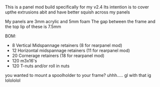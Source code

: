 This is a panel mod build specifically for my v2.4
Its intention is to cover upthe extrusions abit and have better squish across my panels

My panels are 3mm acrylic and 5mm foam
The gap between the frame and the top lip of these is 7.5mm

BOM:
- 8 Vertical Midspannage retainers    (8 for rearpanel mod)
- 12 Horizontal midspannage retainers (11 for rearpanel mod)
- 20 Cornerage retainers              (18 for rearpanel mod)
- 120  m3x16's
- 120  T-nuts and/or roll in nuts

you wanted to mount a spoolholder to your frame? uhhh..... gl with that ig lolololol

